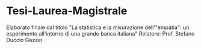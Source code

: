 # Tesi-Laurea-Magistrale
Elaborato finale dal titolo "La statistica e la misurazione dell'"empatia": un esperimento all'interno di una grande banca italiana"
Relatore: Prof. Stefano Duccio Gazzei

